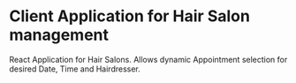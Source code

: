 # Client Application for Hair Salon management

React Application for Hair Salons. Allows dynamic Appointment selection for desired Date, Time and Hairdresser.
